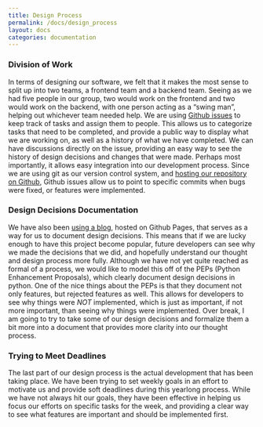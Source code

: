 ```yaml
---
title: Design Process
permalink: /docs/design_process
layout: docs
categories: documentation
---
```


### Division of Work
In terms of designing our software, we felt that it makes the most sense to split up into two teams, a frontend team and a backend team.
Seeing as we had five people in our group, two would work on the frontend and two would work on the backend, with one person acting as a “swing man”, helping out whichever team needed help.
We are using [Github issues](https://github.com/YouClid/youclid/issues) to keep track of tasks and assign them to people.
This allows us to categorize tasks that need to be completed, and provide a public way to display what we are working on, as well as a history of what we have completed.
We can have discussions directly on the issue, providing an easy way to see the history of design decisions and changes that were made.
Perhaps most importantly, it allows easy integration into our development process.
Since we are using git as our version control system, and [hosting our repository on Github](https://github.com/YouClid/youclid), Github issues allow us to point to specific commits when bugs were fixed, or features were implemented.

### Design Decisions Documentation
We have also been [using a blog](youclid.github.io), hosted on Github Pages, that serves as a way for us to document design decisions.
This means that if we are lucky enough to have this project become popular, future developers can see why we made the decisions that we did, and hopefully understand our thought and design process more fully.
Although we have not yet quite reached as formal of a process, we would like to model this off of the PEPs (Python Enhancement Proposals), which clearly document design decisions in python.
One of the nice things about the PEPs is that they document not only features, but rejected features as well.
This allows for developers to see why things were _NOT_ implemented, which is just as important, if not more important, than seeing why things were implemented.
Over break, I am going to try to take some of our design decisions and formalize them a bit more into a document that provides more clarity into our thought process.

### Trying to Meet Deadlines
The last part of our design process is the actual development that has been taking place.
We have been trying to set weekly goals in an effort to motivate us and provide soft deadlines during this yearlong process.
While we have not always hit our goals, they have been effective in helping us focus our efforts on specific tasks for the week, and providing a clear way to see what features are important and should be implemented first.
